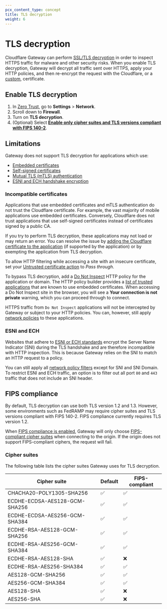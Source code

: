 ```yaml
---
pcx_content_type: concept
title: TLS decryption
weight: 6
---
```


# TLS decryption

Cloudflare Gateway can perform [SSL/TLS decryption](https://www.cloudflare.com/learning/security/what-is-https-inspection/) in order to inspect HTTPS traffic for malware and other security risks. When you enable TLS decryption, Gateway will decrypt all traffic sent over HTTPS, apply your HTTP policies, and then re-encrypt the request with the Cloudflare, or a [custom](https://developers.cloudflare.com/cloudflare-one/connections/connect-devices/warp/user-side-certificates/custom-certificate/), certificate.

## Enable TLS decryption

1. In [Zero Trust](https://one.dash.cloudflare.com/), go to **Settings** > **Network**.
2. Scroll down to **Firewall**.
3. Turn on **TLS decryption**.
4. (Optional) Select [**Enable only cipher suites and TLS versions compliant with FIPS 140-2**](#fips-compliance).

## Limitations

Gateway does not support TLS decryption for applications which use:

- [Embedded certificates](#incompatible-certificates)
- [Self-signed certificates](#incompatible-certificates)
- [Mutual TLS (mTLS) authentication](#incompatible-certificates)
- [ESNI and ECH handshake encryption](#esni-and-ech)

### Incompatible certificates

Applications that use embedded certificates and mTLS authentication do not trust the Cloudflare certificate. For example, the vast majority of mobile applications use embedded certificates. Conversely, Cloudflare does not trust applications that use self-signed certificates instead of certificates signed by a public CA.

If you try to perform TLS decryption, these applications may not load or may return an error. You can resolve the issue by [adding the Cloudflare certificate to the application](/cloudflare-one/connections/connect-devices/warp/user-side-certificates/install-cloudflare-cert/#add-the-certificate-to-applications) (if supported by the application) or by exempting the application from TLS decryption.

To allow HTTP filtering while accessing a site with an insecure certificate, set your [Untrusted certificate action](/cloudflare-one/policies/filtering/http-policies/#untrusted-certificates) to _Pass through_.

To bypass TLS decryption, add a [Do Not Inspect](/cloudflare-one/policies/filtering/http-policies/#do-not-inspect) HTTP policy for the application or domain. The HTTP policy builder provides a [list of trusted applications](/cloudflare-one/policies/filtering/initial-setup/http/#bypass-inspection-for-incompatible-applications) that are known to use embedded certificates. When accessing a Do Not Inspect site in the browser, you will see a **Your connection is not private** warning, which you can proceed through to connect.

HTTPS traffic from `Do Not Inspect` applications will not be intercepted by Gateway or subject to your HTTP policies. You can, however, still apply [network policies](/cloudflare-one/policies/filtering/network-policies/) to these applications.

### ESNI and ECH

Websites that adhere to [ESNI or ECH standards](https://blog.cloudflare.com/encrypted-client-hello/) encrypt the Server Name Indicator (SNI) during the TLS handshake and are therefore incompatible with HTTP inspection. This is because Gateway relies on the SNI to match an HTTP request to a policy.

You can still apply all [network policy filters](/cloudflare-one/policies/filtering/network-policies/#selectors) except for SNI and SNI Domain. To restrict ESNI and ECH traffic, an option is to filter out all port `80` and `443` traffic that does not include an SNI header.

## FIPS compliance

By default, TLS decryption can use both TLS version 1.2 and 1.3. However, some environments such as FedRAMP may require cipher suites and TLS versions compliant with FIPS 140-2. FIPS compliance currently requires TLS version 1.2.

When [FIPS compliance is enabled](#enable-tls-decryption), Gateway will only choose [FIPS-compliant cipher suites](#cipher-suites) when connecting to the origin. If the origin does not support FIPS-compliant ciphers, the request will fail.

### Cipher suites

The following table lists the cipher suites Gateway uses for TLS decryption.

| Cipher suite                  | Default | FIPS-compliant |
| ----------------------------- | ------- | -------------- |
| CHACHA20-POLY1305-SHA256      | ✅      | ✅             |
| ECDHE-ECDSA-AES128-GCM-SHA256 | ✅      | ✅             |
| ECDHE-ECDSA-AES256-GCM-SHA384 | ✅      | ✅             |
| ECDHE-RSA-AES128-GCM-SHA256   | ✅      | ✅             |
| ECDHE-RSA-AES256-GCM-SHA384   | ✅      | ✅             |
| ECDHE-RSA-AES128-SHA          | ✅      | ❌             |
| ECDHE-RSA-AES256-SHA384       | ✅      | ✅             |
| AES128-GCM-SHA256             | ✅      | ✅             |
| AES256-GCM-SHA384             | ✅      | ✅             |
| AES128-SHA                    | ✅      | ❌             |
| AES256-SHA                    | ✅      | ❌             |
